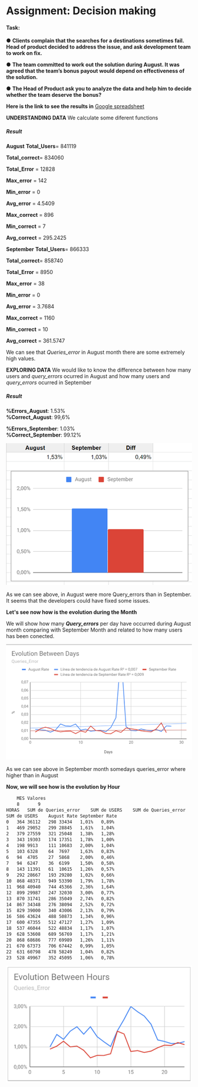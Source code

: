 # **Assignment: Decision making**
#### **Task:**
 ● **Clients complain that the searches for a destinations sometimes fail. Head of product decided to address the issue, and ask development team to work on fix.** 
 
● **The team committed to work out the solution during August. It was agreed that the team’s bonus payout would depend on effectiveness of the solution.**  

● **The Head of Product ask you to analyze the data and help him to decide whether the team deserve the bonus?**

**Here is the link to see the results in** [Google spreadsheet](https://docs.google.com/spreadsheets/d/194XMaTDwEYE6okEWqFwytMPnsHCGDEFv1gxR9r7wTAg/edit?usp=sharing)

**UNDERSTANDING DATA**
We calculate some diferent functions
##### **Result**
**August**
**Total_Users**= 841119

**Total_correct**= 834060

**Total_Error** = 12828

**Max_error** = 142

**Min_error** = 0

**Avg_error** = 4.5409

**Max_correct** = 896

**Min_correct** = 7 

**Avg_correct** = 295.2425


**September**
**Total_Users**= 866333

**Total_correct**= 858740

**Total_Error** = 8950

**Max_error** = 38

**Min_error** = 0

**Avg_error** = 3.7684

**Max_correct** = 1160

**Min_correct** = 10 

**Avg_correct** = 361.5747

We can see that *Queries_error* in August month there are some extremely high values. 

**EXPLORING DATA**
We would like to know the difference between how many users and *query_errors* ocurred in August and how many users and *query_errors* ocurred in September

##### **Result**
**%Errors_August**: 1.53%     
**%Correct_August**: 99,6%

**%Errors_September**: 1.03%     
**%Correct_September**: 99.12%

![Gráfica](https://github.com/Lidiamasso/DAM19/blob/master/%25Queries_Error%20by%20Month.Excel.PNG?raw=true)

As we can see above, in August were more Query_errors than in September. It seems that the developers could have fixed some issues.

**Let's see now how is the evolution during the Month**


 We will show how many ***Query_errors*** per day have occurred during August month comparing with September Month and related to how many users has been conected.


![Gráfica](https://github.com/Lidiamasso/DAM19/blob/master/%25%20Queries_Error%20by%20Day.Excel.PNG?raw=true)

As we can see above in September month somedays queries_error where higher than in August

**Now, we will see how is the evolution by Hour**

```
	MES	Valores				
	8		9			
HORAS	SUM de Queries_error	SUM de USERS	SUM de Queries_error	SUM de USERS	August Rate	September Rate
0	364	36112	298	33434	1,01%	0,89%
1	469	29052	299	28845	1,61%	1,04%
2	379	27559	321	25048	1,38%	1,28%
3	343	19303	174	17351	1,78%	1,00%
4	198	9913	111	10683	2,00%	1,04%
5	103	6328	64	7697	1,63%	0,83%
6	94	4705	27	5868	2,00%	0,46%
7	94	6247	36	6199	1,50%	0,58%
8	143	11391	61	10615	1,26%	0,57%
9	292	28667	193	29280	1,02%	0,66%
10	868	48371	949	53390	1,79%	1,78%
11	968	40940	744	45366	2,36%	1,64%
12	899	29987	247	32030	3,00%	0,77%
13	870	31741	286	35049	2,74%	0,82%
14	867	34348	276	38094	2,52%	0,72%
15	829	39000	340	43006	2,13%	0,79%
16	586	43624	488	50873	1,34%	0,96%
17	600	47355	512	47127	1,27%	1,09%
18	537	46044	522	48834	1,17%	1,07%
19	628	53608	689	56769	1,17%	1,21%
20	868	68686	777	69989	1,26%	1,11%
21	670	67373	706	67442	0,99%	1,05%
22	631	60798	478	58249	1,04%	0,82%
23	528	49967	352	45095	1,06%	0,78%
```

![Gráfica](https://github.com/Lidiamasso/DAM19/blob/master/%25%20Queries_Error%20by%20Hours.Excel.PNG?raw=true)


















 

